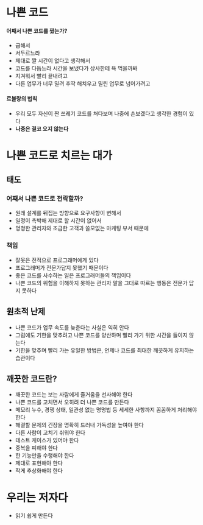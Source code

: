# 나쁜 코드
#### 어째서 나쁜 코드를 짰는가?
- 급해서
- 서두르느라
- 제대로 짤 시간이 없다고 생각해서
- 코드를 다듬느라 시간을 보냈다가 상사한테 욕 먹을까봐
- 지겨워서 빨리 끝내려고
- 다른 업무가 너무 밀려 후딱 해치우고 밀린 업무로 넘어가려고
#### 르블랑의 법칙
- 우리 모두 자신이 짠 쓰레기 코드를 쳐다보며 나중에 손보겠다고 생각한 경험이 있다
- **나중은 결코 오지 않는다**
# 나쁜 코드로 치르는 대가
## 태도
### 어째서 나쁜 코드로 전락할까?
- 원래 설계를 뒤집는 방향으로 요구사항이 변해서
- 일정이 촉박해 제대로 할 시간이 없어서
- 멍청한 관리자와 조급한 고객과 쓸모없는 마케팅 부서 때문에
### 책임
- 잘못은 전적으로 프로그래머에게 있다
- 프로그래머가 전문가답지 못했기 때문이다
- 좋은 코드를 사수하는 일은 프로그래머들의 책임이다
- 나쁜 코드의 위험을 이해하지 못하는 관리자 말을 그대로 따르는 행동은 전문가 답지 못하다
## 원초적 난제
- 나쁜 코드가 업무 속도를 늦춘다는 사실은 익히 안다
- 그럼에도 기한을 맞추려고 나쁜 코드를 양산하며 빨리 가기 위한 시간을 들이지 않는다
- 기한을 맞추며 빨리 가는 유일한 방법은, 언제나 코드를 최대한 깨끗하게 유지하는 습관이다
## 깨끗한 코드란?
- 깨끗한 코드는 보는 사람에게 즐거움을 선사해야 한다
- 나쁜 코드를 고치면서 오히려 더 나쁜 코드를 만든다
- 메모리 누수, 경쟁 상태, 일관성 없는 명명법 등 세세한 사항까지 꼼꼼하게 처리해야 한다
- 해결할 문제의 긴장을 명확히 드러내 가독성을 높여야 한다
- 다른 사람이 고치기 쉬워야 한다
- 테스트 케이스가 있어야 한다
- 중복을 피해야 한다
- 한 기능만을 수행해야 한다
- 제대로 표현해야 한다
- 작게 추상화해야 한다
# 우리는 저자다
- 읽기 쉽게 만든다